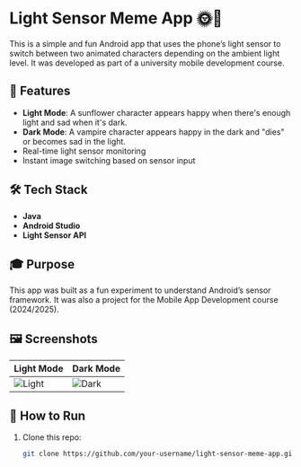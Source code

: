# Light Sensor Meme App 🌞🌚

This is a simple and fun Android app that uses the phone’s light sensor to switch between two animated characters depending on the ambient light level. It was developed as part of a university mobile development course.

## 📱 Features

- **Light Mode**: A sunflower character appears happy when there's enough light and sad when it's dark.
- **Dark Mode**: A vampire character appears happy in the dark and "dies" or becomes sad in the light.
- Real-time light sensor monitoring
- Instant image switching based on sensor input

## 🛠️ Tech Stack

- **Java**
- **Android Studio**
- **Light Sensor API**

## 🎓 Purpose

This app was built as a fun experiment to understand Android’s sensor framework. It was also a project for the Mobile App Development course (2024/2025).

## 🖼️ Screenshots

| Light Mode | Dark Mode |
|------------|-----------|
| ![Light](screenshots/demo1.png) | ![Dark](screenshots/demo2.png) |

## 🚀 How to Run

1. Clone this repo:
   ```bash
   git clone https://github.com/your-username/light-sensor-meme-app.git
